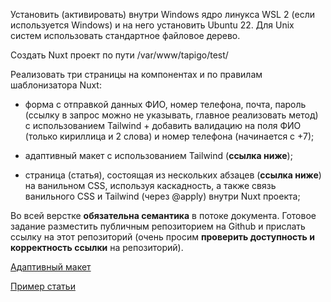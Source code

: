Установить (активировать) внутри Windows ядро линукса WSL 2 (если используется Windows) и на него установить Ubuntu 22. Для Unix систем использовать стандартное файловое дерево.

Создать Nuxt проект по пути /var/www/tapigo/test/

Реализовать три страницы на компонентах и по правилам шаблонизатора Nuxt:

  - форма с отправкой данных ФИО, номер телефона, почта, пароль (ссылку в запрос можно не указывать, главное реализовать метод) с использованием Tailwind + добавить валидацию на поля ФИО (только кириллица и 2 слова) и номер телефона (начинается с +7);

  - адаптивный макет с использованием Tailwind (**ссылка ниже**);
  
  - страница (статья), состоящая из нескольких абзацев (**ссылка ниже**) на ванильном CSS, используя каскадность, а также связь ванильного CSS и Tailwind (через @apply) внутри Nuxt проекта;

Во всей верстке **обязательна семантика** в потоке документа. Готовое задание разместить публичным репозиторием на Github и прислать ссылку на этот репозиторий (очень просим **проверить доступность и корректность ссылки** на репозиторий).

[Адаптивный макет](https://www.genome.gov/](https://www.figma.com/file/xr4QN6eE3LmeyukF7VhwAF/test-EX?type=design&node-id=0-1&mode=design&t=Rc0jZEJ9lhpWHBSP-0)https://www.figma.com/file/xr4QN6eE3LmeyukF7VhwAF/test-EX?type=design&node-id=0-1&mode=design&t=Rc0jZEJ9lhpWHBSP-0)

[Пример статьи](https://journal.tapigo.ru/articles/benua-ideolog-novoi-xudozestvennoi-epoxi)
